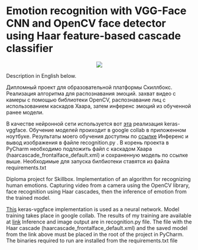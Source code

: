 # Emotion recognition with VGG-Face CNN and OpenCV face detector using Haar feature-based cascade classifier
<p align="center">
  <img src="https://user-images.githubusercontent.com/37875675/141759276-27d71f6c-5f9c-42f5-8320-4c4a23095b17.png">
</p>
Description in English below.

Дипломный проект для образовательной платформы Скиллбокс. 
Реализация алгоритма для распознавания эмоций. захват видео с камеры с помощью библиотеки OpenCV, распознавание лиц с использованием каскадов Хаара,
затем инференс эмоций из обученной ранее модели.

В качестве нейронной сети используется вот [эта](https://github.com/rcmalli/keras-vggface) реализация keras-vggface.
Обучение моделей проиходит в google collab в приложенном ноутбуке. 
Результаты моего обучения доступны по [ссылке](https://drive.google.com/file/d/1x691GZaU66tb16OCodMjC45DlXAiGh10/view?usp=sharing) 
Инференс и вывод изображения в файле recognition.py . 
В корень проекта в PyCharm необходимо подложить файл с каскадом Хаара (haarcascade_frontalface_default.xml) и сохраненную модель по ссылке выше.
Необходимые для запуска билбиотеки ставятся из файла requirements.txt

Diploma project for Skillbox.
Implementation of an algorithm for recognizing human emotions. Capturing video from a camera using the OpenCV library, face recognition using Haar cascades,
then the inference of emotion from the trained model.

[This](https://github.com/rcmalli/keras-vggface) keras-vggface implementation is used as a neural network.
Model training takes place in google collab.
The results of my training are available at [link](https://drive.google.com/file/d/1x691GZaU66tb16OCodMjC45DlXAiGh10/view?usp=sharing)
Inference and image output are in recognition.py file.
The file with the Haar cascade (haarcascade_frontalface_default.xml) and the saved model from the link above must be placed in the root of the project in PyCharm.
The binaries required to run are installed from the requirements.txt file
